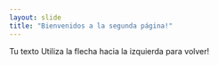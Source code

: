 ```yaml
---
layout: slide
title: "Bienvenidos a la segunda página!"
---
```

Tu texto
Utiliza la flecha hacia la izquierda para volver! 
